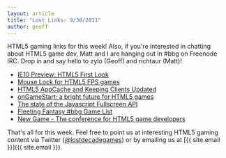 ```yaml
---
layout: article
title: "Lost Links: 9/30/2011"
author: geoff
---
```

HTML5 gaming links for this week! Also, if you're interested in chatting about HTML5 game dev, Matt and I are hanging out in #bbg on Freenode IRC. Drop in and say hello to zylo (Geoff) and richtaur (Matt)!

* [IE10 Preview: HTML5 First Look][1]
* [Mouse Lock for HTML5 FPS games][2]
* [HTML5 AppCache and Keeping Clients Updated][3]
* [onGameStart: a bright future for HTML5 games][4]
* [The state of the Javascript Fullscreen API][5]
* [Fleeting Fantasy #bbg Game List][6]
* [New Game - The conference for HTML5 game developers][7]

That's all for this week. Feel free to point us at interesting HTML5 gaming content via Twitter ([@lostdecadegames](https://twitter.com/#!/lostdecadegames)) or by emailing us at [{{ site.email }}]({{ site.email }}).

[1]: http://www.sencha.com/blog/ie10-preview-html5-first-look/
[2]: http://blog.sethladd.com/2011/09/mouse-lock-for-html5-fps-games.html
[3]: http://blog.gopherwoodstudios.com/2011/09/html5-appcache-and-keeping-clients.html
[4]: http://blog.pusher.com/2011/9/26/ongamestart-a-bright-future-for-html5-games
[5]: http://blog.tojicode.com/2011/09/state-of-javascript-fullscreen-api.html
[6]: http://fleetingfantasy.com/game-list
[7]: http://www.newgameconf.com/
